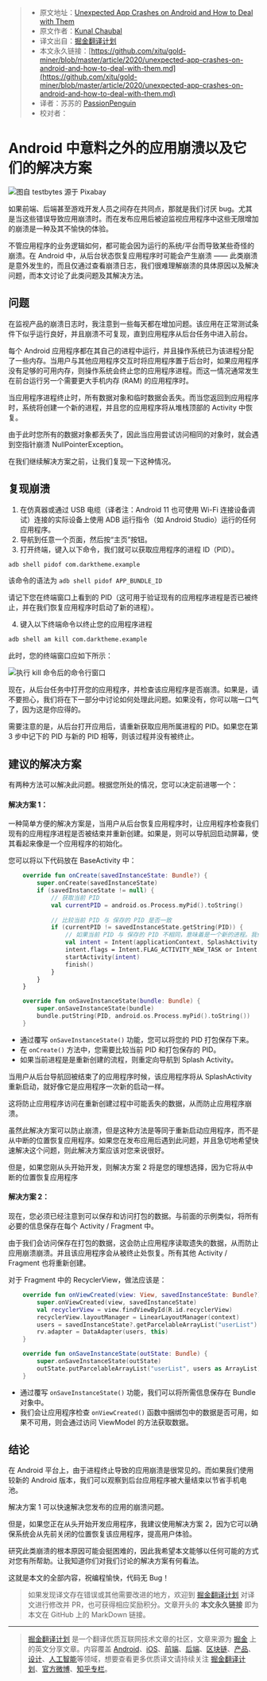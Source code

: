 > * 原文地址：[Unexpected App Crashes on Android and How to Deal with Them](https://levelup.gitconnected.com/unexpected-app-crashes-on-android-and-how-to-deal-with-them-c5d07512d99f)
> * 原文作者：[Kunal Chaubal](https://medium.com/@kunalchaubal)
> * 译文出自：[掘金翻译计划](https://github.com/xitu/gold-miner)
> * 本文永久链接：[https://github.com/xitu/gold-miner/blob/master/article/2020/unexpected-app-crashes-on-android-and-how-to-deal-with-them.md](https://github.com/xitu/gold-miner/blob/master/article/2020/unexpected-app-crashes-on-android-and-how-to-deal-with-them.md)
> * 译者：苏苏的 [PassionPenguin](https://github.com/PassionPenguin/)
> * 校对者：

# Android 中意料之外的应用崩溃以及它们的解决方案

![图自 [testbytes](https://pixabay.com/users/testbytes-1013799/?utm_source=link-attribution&amp;utm_medium=referral&amp;utm_campaign=image&amp;utm_content=762486) 源于 [Pixabay](https://pixabay.com/?utm_source=link-attribution&amp;utm_medium=referral&amp;utm_campaign=image&amp;utm_content=762486)](https://cdn-images-1.medium.com/max/2560/1*4WT3_B3SVKgvexQOTE_ZqQ.jpeg)

如果前端、后端甚至游戏开发人员之间存在共同点，那就是我们讨厌 bug。尤其是当这些错误导致应用崩溃时。而在发布应用后被迫监视应用程序中这些无限增加的崩溃是一种及其不愉快的体验。

不管应用程序的业务逻辑如何，都可能会因为运行的系统/平台而导致某些奇怪的崩溃。在 Android 中，从后台状态恢复应用程序时可能会产生崩溃 —— 此类崩溃是意外发生的，而且仅通过查看崩溃日志，我们很难理解崩溃的具体原因以及解决问题，而本文讨论了此类问题及其解决方法。

## 问题

在监视产品的崩溃日志时，我注意到一些每天都在增加问题。该应用在正常测试条件下似乎运行良好，并且崩溃不可复现，直到应用程序从后台任务中进入前台。

每个 Android 应用程序都在其自己的进程中运行，并且操作系统已为该进程分配了一些内存。当用户与其他应用程序交互时将应用程序置于后台时，如果应用程序没有足够的可用内存，则操作系统会终止您的应用程序进程。而这一情况通常发生在前台运行另一个需要更大手机内存 (RAM) 的应用程序时。

当应用程序进程终止时，所有数据对象和临时数据会丢失。而当您返回到应用程序时，系统将创建一个新的进程，并且您的应用程序将从堆栈顶部的 Activity 中恢复。

由于此时您所有的数据对象都丢失了，因此当应用尝试访问相同的对象时，就会遇到空指针崩溃 NullPointerException。

在我们继续解决方案之前，让我们复现一下这种情况。

## 复现崩溃

1. 在仿真器或通过 USB 电缆（译者注：Android 11 也可使用 Wi-Fi 连接设备调试）连接的实际设备上使用 ADB 运行指令（如 Android Studio）运行的任何应用程序。
2. 导航到任意一个页面，然后按“主页”按钮。
3. 打开终端，键入以下命令，我们就可以获取应用程序的进程 ID（PID）。

```bash
adb shell pidof com.darktheme.example
```

该命令的语法为 `adb shell pidof APP_BUNDLE_ID`

请记下您在终端窗口上看到的 PID（这可用于验证现有的应用程序进程是否已被终止，并在我们恢复应用程序时启动了新的进程）。

4. 键入以下终端命令以终止您的应用程序进程

```bash
adb shell am kill com.darktheme.example
```

此时，您的终端窗口应如下所示：

![执行 kill 命令后的命令行窗口](https://cdn-images-1.medium.com/max/2276/1*pYpZN8FbnrYeo_6QPGqc0g.png)

现在，从后台任务中打开您的应用程序，并检查该应用程序是否崩溃。如果是，请不要担心，我们将在下一部分中讨论如何处理此问题。如果没有，你可以喘一口气了，因为这是你应得的。

需要注意的是，从后台打开应用后，请重新获取应用所属进程的 PID。如果您在第 3 步中记下的 PID 与新的 PID 相等，则该过程并没有被终止。

## 建议的解决方案

有两种方法可以解决此问题。根据您所处的情况，您可以决定前进哪一个：

#### 解决方案 1：

一种简单方便的解决方案是，当用户从后台恢复应用程序时，让应用程序检查我们现有的应用程序进程是否被结束并重新创建。如果是，则可以导航回启动屏幕，使其看起来像是一个应用程序的初始化。

您可以将以下代码放在 BaseActivity 中：

```Kotlin
    override fun onCreate(savedInstanceState: Bundle?) {
        super.onCreate(savedInstanceState)
        if (savedInstanceState != null) {
            // 获取当前 PID
            val currentPID = android.os.Process.myPid().toString()
            
            // 比较当前 PID 与 保存的 PID 是否一致
            if (currentPID != savedInstanceState.getString(PID)) {
                // 如果当前 PID 与 保存的 PID 不相同，意味着是一个新的进程。我们应该导航至 SplashActivity 重启应用
                val intent = Intent(applicationContext, SplashActivity::class.java)
                intent.flags = Intent.FLAG_ACTIVITY_NEW_TASK or Intent.FLAG_ACTIVITY_CLEAR_TASK
                startActivity(intent)
                finish()
            }
        }
    }

    override fun onSaveInstanceState(bundle: Bundle) {
        super.onSaveInstanceState(bundle)
        bundle.putString(PID, android.os.Process.myPid().toString())
    }
```

* 通过覆写 `onSaveInstanceState()` 功能，您可以将您的 PID 打包保存下来。
* 在 `onCreate()` 方法中，您需要比较当前 PID 和打包保存的 PID。
* 如果当前进程是是重新创建的流程，则重定向导航到 Splash Activity。

当用户从后台导航回被结束了的应用程序时候，该应用程序将从 SplashActivity 重新启动，就好像它是应用程序一次新的启动一样。

这将防止应用程序访问在重新创建过程中可能丢失的数据，从而防止应用程序崩溃。

虽然此解决方案可以防止崩溃，但是这种方法是等同于重新启动应用程序，而不是从中断的位置恢复应用程序。如果您在发布应用后遇到此问题，并且急切地希望快速解决这个问题，则此解决方案应该对您来说很好。

但是，如果您刚从头开始开发，则解决方案 2 将是您的理想选择，因为它将从中断的位置恢复应用程序

#### 解决方案 2：

现在，您必须已经注意到可以保存和访问打包的数据。与前面的示例类似，将所有必要的信息保存在每个 Activity / Fragment 中。

由于我们会访问保存在打包的数据，这会防止应用程序读取遗失的数据，从而防止应用崩溃崩溃。并且该应用程序会从被终止处恢复。所有其他 Activity / Fragment 也将重新创建。

对于 Fragment 中的 RecyclerView，做法应该是：

```Kotlin
    override fun onViewCreated(view: View, savedInstanceState: Bundle?) {
        super.onViewCreated(view, savedInstanceState)
        val recyclerView = view.findViewById(R.id.recyclerView)
        recyclerView.layoutManager = LinearLayoutManager(context)
        users = savedInstanceState?.getParcelableArrayList("userList") ?: viewModel.getUsers()
        rv.adapter = DataAdapter(users, this)
    }

    override fun onSaveInstanceState(outState: Bundle) {
        super.onSaveInstanceState(outState)
        outState.putParcelableArrayList("userList", users as ArrayList)
    }
```

* 通过覆写 `onSaveInstanceState()` 功能，我们可以将所需信息保存在 Bundle 对象中。
* 我们会让应用程序检查 `onViewCreated()` 函数中捆绑包中的数据是否可用，如果不可用，则会通过访问 ViewModel 的方法获取数据。

## 结论

在 Android 平台上，由于进程终止导致的应用崩溃是很常见的。而如果我们使用较新的 Android 版本，我们可以观察到后台应用程序被大量结束以节省手机电池。

解决方案 1 可以快速解决您发布的应用的崩溃问题。

但是，如果您正在从头开始开发应用程序，我建议使用解决方案 2，因为它可以确保系统会从先前关闭的位置恢复该应用程序，提高用户体验。

研究此类崩溃的根本原因可能会挺困难的，因此我希望本文能够以任何可能的方式对您有所帮助。让我知道你们对我们讨论的解决方案有何看法。

这就是本文的全部内容，祝编程愉快，代码无 Bug！

> 如果发现译文存在错误或其他需要改进的地方，欢迎到 [掘金翻译计划](https://github.com/xitu/gold-miner) 对译文进行修改并 PR，也可获得相应奖励积分。文章开头的 **本文永久链接** 即为本文在 GitHub 上的 MarkDown 链接。

---

> [掘金翻译计划](https://github.com/xitu/gold-miner) 是一个翻译优质互联网技术文章的社区，文章来源为 [掘金](https://juejin.im) 上的英文分享文章。内容覆盖 [Android](https://github.com/xitu/gold-miner#android)、[iOS](https://github.com/xitu/gold-miner#ios)、[前端](https://github.com/xitu/gold-miner#前端)、[后端](https://github.com/xitu/gold-miner#后端)、[区块链](https://github.com/xitu/gold-miner#区块链)、[产品](https://github.com/xitu/gold-miner#产品)、[设计](https://github.com/xitu/gold-miner#设计)、[人工智能](https://github.com/xitu/gold-miner#人工智能)等领域，想要查看更多优质译文请持续关注 [掘金翻译计划](https://github.com/xitu/gold-miner)、[官方微博](http://weibo.com/juejinfanyi)、[知乎专栏](https://zhuanlan.zhihu.com/juejinfanyi)。
